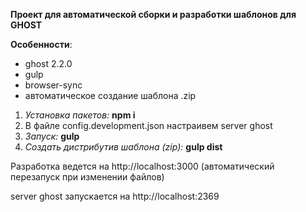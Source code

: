 **Проект для автоматической сборки и разработки шаблонов для GHOST**

**Особенности**:

* ghost 2.2.0
* gulp
* browser-sync
* автоматическое создание шаблона .zip

1.  _Установка пакетов:_
    **npm i**
2.  В файле config.development.json настраивем server ghost
3.  _Запуск:_
    **gulp**
4.  _Создать дистрибутив шаблона (zip):_
    **gulp dist**

Разработка ведется на http://localhost:3000 (автоматический перезапуск при изменении файлов)

server ghost запускается на http://localhost:2369
